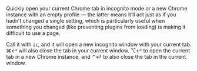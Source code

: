 Quickly open your current Chrome tab in incognito mode or a new Chrome instance with an empty profile — the latter means it’ll act just as if you hadn’t changed a single setting, which is particularly useful when something you changed (like preventing plugins from loading) is making it difficult to use a page.

Call it with `ic`, and it will open a new incognito window with your current tab. ⌘↩ will also close the tab in your current window. ⌥↩ to open the current tab in a new Chrome instance, and ⌃↩ to also close the tab in the current window.
